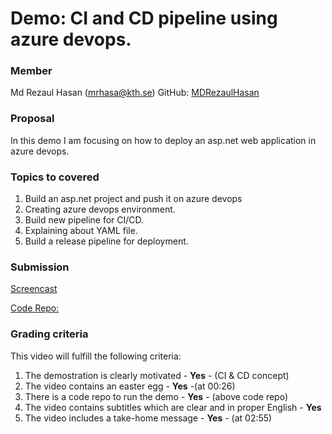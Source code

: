 # Demo: CI and CD pipeline using azure devops.

### Member

Md Rezaul Hasan (mrhasa@kth.se)
GitHub: [MDRezaulHasan](https://github.com/MDRezaulHasan/)

### Proposal

In this demo I am focusing on how to deploy an asp.net web application in azure devops.

### Topics to covered

1. Build an asp.net project and push it on azure devops
2. Creating azure devops environment.
3. Build new pipeline for CI/CD.
4. Explaining about YAML file.
5. Build a release pipeline for deployment.

### Submission

[Screencast](https://youtu.be/AoDcQYlJAy8)


[Code Repo:](https://github.com/MDRezaulHasan/CRUD-Web-APP)

### Grading criteria

This video will fulfill the following criteria:

1. The demostration is clearly motivated - **Yes** - (CI & CD concept)
2. The video contains an easter egg - **Yes** -(at 00:26)
3. There is a code repo to run the demo - **Yes** - (above code repo)
4. The video contains subtitles which are clear and in proper English - **Yes**
5. The video includes a take-home message - **Yes** - (at 02:55)
